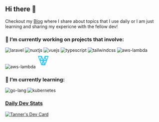 ## Hi there 👋

Checkout my [Blog](https://tannercampbell.com) where I share about topics that I use daily or I am just learning and sharing my expericne with the fellow dev!

### 🔭 I’m currently working on projects that involve:
<p align="left">
  <img src='https://www.vectorlogo.zone/logos/laravel/laravel-ar21.svg' alt="laravel" />
  <img src="https://www.vectorlogo.zone/logos/nuxtjs/nuxtjs-ar21.svg" alt="nuxtjs" />
  <img src="https://www.vectorlogo.zone/logos/vuejs/vuejs-ar21.svg" alt="vuejs" />
  <img src="https://www.vectorlogo.zone/logos/typescriptlang/typescriptlang-icon.svg" alt="typescript" />
  <img src="https://www.vectorlogo.zone/logos/tailwindcss/tailwindcss-ar21.svg" alt="tailwindcss" />
  <img src="https://www.vectorlogo.zone/logos/amazon_awslambda/amazon_awslambda-ar21.svg" alt="aws-lambda" />
  <img src="https://www.vectorlogo.zone/logos/docker/docker-icon.svg" alt="aws-lambda" />
  <img src="https://github.com/vscode-icons/vscode-icons/blob/master/icons/file_type_vapor.svg" alt="laravel-vapor" width="40" height="50" />
</p>

### 🌱 I’m currently learning:
<p align="left">
  <img src='https://www.vectorlogo.zone/logos/golang/golang-ar21.svg' alt="go-lang" />
  <img src="https://www.vectorlogo.zone/logos/kubernetes/kubernetes-ar21.svg" alt="kubernetes" />
</p>

### [Daily Dev Stats](https://app.daily.dev/tcamp)
<p align="left">
  <a href="https://app.daily.dev/tcamp">
    <img src="https://api.daily.dev/devcards/58bf24fdb2774c8788c1ad9cc67ed0f2.png?r=fwe" width="400" alt="Tanner's Dev Card"/>
  </a>
</p>
